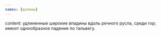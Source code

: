 ```yaml
---
names: [долины]
---
```


content: удлиненные широкие впадины вдоль речного русла, среди гор; имеют однообразное падение по тальвегу.
